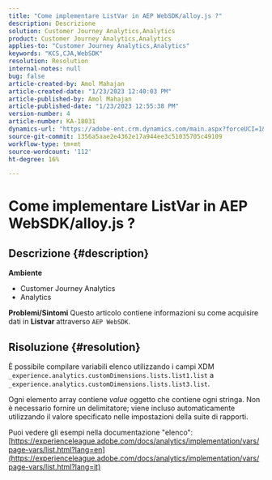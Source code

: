 ```yaml
---
title: "Come implementare ListVar in AEP WebSDK/alloy.js ?"
description: Descrizione
solution: Customer Journey Analytics,Analytics
product: Customer Journey Analytics,Analytics
applies-to: "Customer Journey Analytics,Analytics"
keywords: "KCS,CJA,WebSDK"
resolution: Resolution
internal-notes: null
bug: false
article-created-by: Amol Mahajan
article-created-date: "1/23/2023 12:40:03 PM"
article-published-by: Amol Mahajan
article-published-date: "1/23/2023 12:55:38 PM"
version-number: 4
article-number: KA-18031
dynamics-url: "https://adobe-ent.crm.dynamics.com/main.aspx?forceUCI=1&pagetype=entityrecord&etn=knowledgearticle&id=ea81f808-1b9b-ed11-aad1-6045bd006239"
source-git-commit: 1356a5aae2e4362e17a944ee3c51035705c49109
workflow-type: tm+mt
source-wordcount: '112'
ht-degree: 16%

---
```


# Come implementare ListVar in AEP WebSDK/alloy.js ?

## Descrizione {#description}

<b>Ambiente</b>
- Customer Journey Analytics
- Analytics



<b>Problemi/Sintomi</b>
Questo articolo contiene informazioni su come acquisire dati in <b>Listvar </b>attraverso `AEP WebSDK`.


## Risoluzione {#resolution}

È possibile compilare variabili elenco utilizzando i campi XDM<br>
`_experience.analytics.customDimensions.lists.list1.list` a `_experience.analytics.customDimensions.lists.list3.list`.

Ogni elemento array contiene *value* oggetto che contiene ogni stringa. Non è necessario fornire un delimitatore; viene incluso automaticamente utilizzando il valore specificato nelle impostazioni della suite di rapporti.

Puoi vedere gli esempi nella documentazione &quot;elenco&quot;: [https://experienceleague.adobe.com/docs/analytics/implementation/vars/page-vars/list.html?lang=en](https://experienceleague.adobe.com/docs/analytics/implementation/vars/page-vars/list.html?lang=it)
